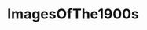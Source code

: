 ---
title: ImagesOfThe1900s
crosslinks:
- OldSchoolCool
- HistoryPorn
- TheWayWeWere
- pics
- imagesofnetwork
- u_2BrkOnThru
- Lost_Architecture
- coins
- Colorization
- mildlyinteresting
- Art
- MapPorn
- PropagandaPosters
- ArtPorn
- whatisthisthing
- architecture
- Antiques
- vintageads
- ThylacineScience
- HumanPorn
---